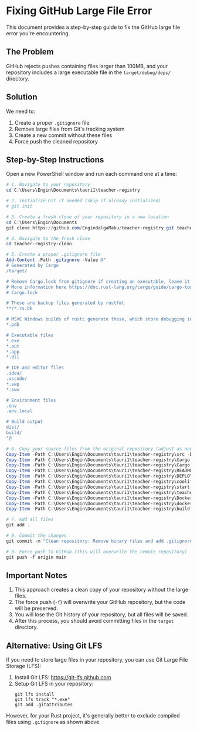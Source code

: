 # Fixing GitHub Large File Error

This document provides a step-by-step guide to fix the GitHub large file error you're encountering.

## The Problem

GitHub rejects pushes containing files larger than 100MB, and your repository includes a large executable file in the `target/debug/deps/` directory.

## Solution

We need to:
1. Create a proper `.gitignore` file
2. Remove large files from Git's tracking system
3. Create a new commit without these files
4. Force push the cleaned repository

## Step-by-Step Instructions

Open a new PowerShell window and run each command one at a time:

```powershell
# 1. Navigate to your repository
cd C:\Users\Engin\Documents\tauri1\teacher-registry

# 2. Initialize Git if needed (skip if already initialized)
# git init

# 3. Create a fresh clone of your repository in a new location
cd C:\Users\Engin\Documents
git clone https://github.com/EngindalgaMaku/teacher-registry.git teacher-registry-clean

# 4. Navigate to the fresh clone
cd teacher-registry-clean

# 5. Create a proper .gitignore file
Add-Content -Path .gitignore -Value @"
# Generated by Cargo
/target/

# Remove Cargo.lock from gitignore if creating an executable, leave it for libraries
# More information here https://doc.rust-lang.org/cargo/guide/cargo-toml-vs-cargo-lock.html
# Cargo.lock

# These are backup files generated by rustfmt
**/*.rs.bk

# MSVC Windows builds of rustc generate these, which store debugging information
*.pdb

# Executable files
*.exe
*.out
*.app
*.dll

# IDE and editor files
.idea/
.vscode/
*.swp
*.swo

# Environment files
.env
.env.local

# Build output
dist/
build/
"@

# 6. Copy your source files from the original repository (adjust as needed)
Copy-Item -Path C:\Users\Engin\Documents\tauri1\teacher-registry\src -Destination .\src -Recurse
Copy-Item -Path C:\Users\Engin\Documents\tauri1\teacher-registry\Cargo.toml -Destination .\
Copy-Item -Path C:\Users\Engin\Documents\tauri1\teacher-registry\Cargo.lock -Destination .\
Copy-Item -Path C:\Users\Engin\Documents\tauri1\teacher-registry\README.md -Destination .\ -ErrorAction SilentlyContinue
Copy-Item -Path C:\Users\Engin\Documents\tauri1\teacher-registry\DEPLOYMENT_LINUX.md -Destination .\ -ErrorAction SilentlyContinue
Copy-Item -Path C:\Users\Engin\Documents\tauri1\teacher-registry\coolify-static-deploy.sh -Destination .\ -ErrorAction SilentlyContinue
Copy-Item -Path C:\Users\Engin\Documents\tauri1\teacher-registry\start-nixpacks.sh -Destination .\ -ErrorAction SilentlyContinue
Copy-Item -Path C:\Users\Engin\Documents\tauri1\teacher-registry\teacher-registry.service -Destination .\ -ErrorAction SilentlyContinue
Copy-Item -Path C:\Users\Engin\Documents\tauri1\teacher-registry\Dockerfile -Destination .\ -ErrorAction SilentlyContinue
Copy-Item -Path C:\Users\Engin\Documents\tauri1\teacher-registry\docker-compose.yml -Destination .\ -ErrorAction SilentlyContinue
Copy-Item -Path C:\Users\Engin\Documents\tauri1\teacher-registry\build-linux.sh -Destination .\ -ErrorAction SilentlyContinue

# 7. Add all files
git add .

# 8. Commit the changes
git commit -m "Clean repository: Remove binary files and add .gitignore"

# 9. Force push to GitHub (this will overwrite the remote repository)
git push -f origin main
```

## Important Notes

1. This approach creates a clean copy of your repository without the large files.
2. The force push (`-f`) will overwrite your GitHub repository, but the code will be preserved.
3. You will lose the Git history of your repository, but all files will be saved.
4. After this process, you should avoid committing files in the `target` directory.

## Alternative: Using Git LFS

If you need to store large files in your repository, you can use Git Large File Storage (LFS):

1. Install Git LFS: https://git-lfs.github.com
2. Setup Git LFS in your repository:
   ```
   git lfs install
   git lfs track "*.exe"
   git add .gitattributes
   ```

However, for your Rust project, it's generally better to exclude compiled files using `.gitignore` as shown above.